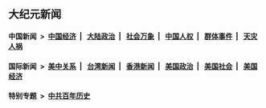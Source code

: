 ## 大纪元新闻

#### 中国新闻 &nbsp;>&nbsp; [中国经济](indexes/ncid283/README.md?08090845) &nbsp;| &nbsp; [大陆政治](indexes/ncid277/README.md?08090845) &nbsp;| &nbsp; [社会万象](indexes/ncid282/README.md?08090845) &nbsp;| &nbsp; [中国人权](indexes/ncid278/README.md?08090845) &nbsp;| &nbsp; [群体事件](indexes/ncid279/README.md?08090845) &nbsp;| &nbsp; [天灾人祸](indexes/ncid280/README.md?08090845)

#### 国际新闻 &nbsp;>&nbsp; [美中关系](indexes/nf1412576/README.md?08090845) &nbsp;| &nbsp; [台湾新闻](indexes/ncid1349361/README.md?08090845) &nbsp;| &nbsp; [香港新闻](indexes/ncid1349362/README.md?08090845) &nbsp;| &nbsp; [美国政治](indexes/ncid1078159/README.md?08090845) &nbsp;| &nbsp; [美国社会](indexes/ncid1078160/README.md?08090845) &nbsp;| &nbsp; [美国经济](indexes/ncid1078158/README.md?08090845)

#### 特别专题 &nbsp;>&nbsp; [中共百年历史](https://github.com/epoch-news/epoch-special/blob/master/README.md?08090845)  
